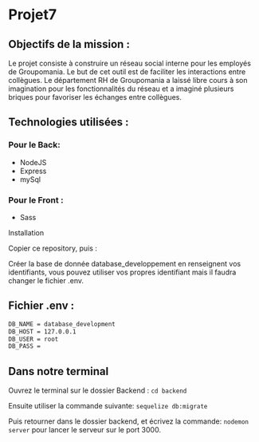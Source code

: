 # Projet7

## Objectifs de la mission :
Le projet consiste à construire un réseau social interne pour les employés de Groupomania. Le but de cet outil est de faciliter les interactions entre collègues. Le département RH de Groupomania a laissé libre cours à son imagination pour les fonctionnalités du réseau et a imaginé plusieurs briques pour favoriser les échanges entre collègues.

## Technologies utilisées :
### Pour le Back:
- NodeJS
- Express
- mySql

### Pour le Front :
- Sass

Installation

Copier ce repository, puis :

Créer la base de donnée database_developpement en renseignent vos identifiants, vous pouvez utiliser vos propres identifiant mais il faudra changer le fichier .env.

## Fichier .env :
```bash
DB_NAME = database_development
DB_HOST = 127.0.0.1
DB_USER = root
DB_PASS = 
```
## Dans notre terminal

Ouvrez le terminal sur le dossier Backend : ```cd backend```

Ensuite utiliser la commande suivante: ```sequelize db:migrate```

Puis retourner dans le dossier backend, et écrivez la commande: ```nodemon server``` pour lancer le serveur sur le port 3000.
